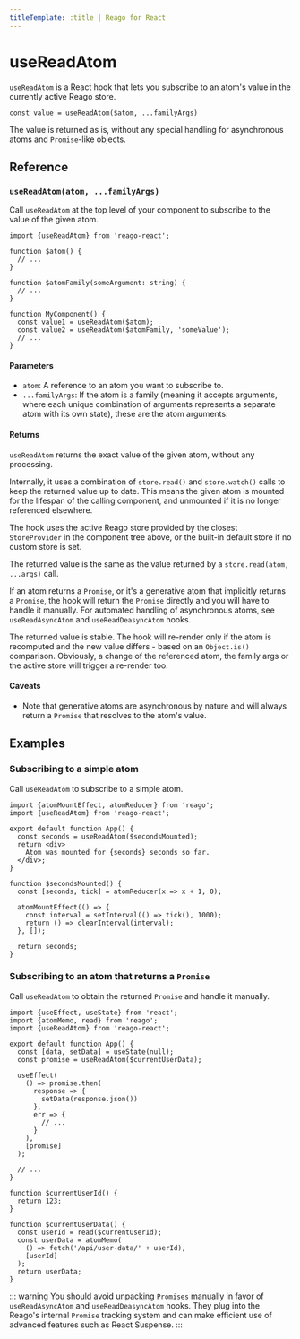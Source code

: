 ```yaml
---
titleTemplate: :title | Reago for React
---
```


# useReadAtom

`useReadAtom` is a React hook that lets you subscribe to an atom's value in the currently active Reago store.

```tsx
const value = useReadAtom($atom, ...familyArgs)
```

The value is returned as is, without any special handling for asynchronous atoms and `Promise`-like objects.


## Reference

### `useReadAtom(atom, ...familyArgs)`

Call `useReadAtom` at the top level of your component to subscribe to the value of the given
atom.


```tsx
import {useReadAtom} from 'reago-react';

function $atom() {
  // ...
}

function $atomFamily(someArgument: string) {
  // ...
}

function MyComponent() {
  const value1 = useReadAtom($atom);
  const value2 = useReadAtom($atomFamily, 'someValue');
  // ...
}
```

#### Parameters

* `atom`: A reference to an atom you want to subscribe to.
* `...familyArgs`: If the atom is a family (meaning it accepts arguments, where each unique combination of
  arguments represents a separate atom with its own state), these are the atom arguments.

#### Returns

`useReadAtom` returns the exact value of the given atom, without any processing.

Internally, it uses a combination of `store.read()` and `store.watch()` calls to keep the returned value up
to date. This means the given atom is mounted for the lifespan of the calling component, and unmounted if
it is no longer referenced elsewhere.

The hook uses the active Reago store provided by the closest `StoreProvider` in the component tree above, or the
built-in default store if no custom store is set.

The returned value is the same as the value returned by a `store.read(atom, ...args)` call.

If an atom returns a `Promise`, or it's a generative atom that implicitly returns a `Promise`, the hook will
return the `Promise` directly and you will have to handle it manually. For automated handling of asynchronous
atoms, see `useReadAsyncAtom` and `useReadDeasyncAtom` hooks.

The returned value is stable. The hook will re-render only if the atom is recomputed and the new value
differs - based on an `Object.is()` comparison. Obviously, a change of the referenced atom, the family args or
the active store will trigger a re-render too.

#### Caveats

* Note that generative atoms are asynchronous by nature and will always return a `Promise` that resolves
  to the atom's value.


## Examples

### Subscribing to a simple atom

Call `useReadAtom` to subscribe to a simple atom.

```tsx
import {atomMountEffect, atomReducer} from 'reago';
import {useReadAtom} from 'reago-react';

export default function App() {
  const seconds = useReadAtom($secondsMounted);
  return <div>
    Atom was mounted for {seconds} seconds so far.
  </div>;
}

function $secondsMounted() {
  const [seconds, tick] = atomReducer(x => x + 1, 0);

  atomMountEffect(() => {
    const interval = setInterval(() => tick(), 1000);
    return () => clearInterval(interval);
  }, []);

  return seconds;
}
```

### Subscribing to an atom that returns a `Promise`

Call `useReadAtom` to obtain the returned `Promise` and handle it manually.

```tsx
import {useEffect, useState} from 'react';
import {atomMemo, read} from 'reago';
import {useReadAtom} from 'reago-react';

export default function App() {
  const [data, setData] = useState(null);
  const promise = useReadAtom($currentUserData);

  useEffect(
    () => promise.then(
      response => {
        setData(response.json())
      },
      err => {
        // ...
      }
    ),
    [promise]
  );

  // ...
}

function $currentUserId() {
  return 123;
}

function $currentUserData() {
  const userId = read($currentUserId);
  const userData = atomMemo(
    () => fetch('/api/user-data/' + userId),
    [userId]
  );
  return userData;
}
```

::: warning
You should avoid unpacking `Promises` manually in favor of `useReadAsyncAtom` and `useReadDeasyncAtom` hooks.
They plug into the Reago's internal `Promise` tracking system and can make efficient use of advanced features
such as React Suspense.
:::
